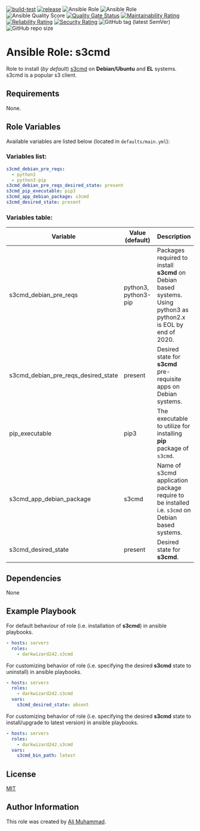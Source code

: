 [![build-test](https://github.com/darkwizard242/ansible-role-s3cmd/workflows/build-and-test/badge.svg?branch=master)](https://github.com/darkwizard242/ansible-role-s3cmd/actions?query=workflow%3Abuild-and-test) [![release](https://github.com/darkwizard242/ansible-role-s3cmd/workflows/release/badge.svg)](https://github.com/darkwizard242/ansible-role-s3cmd/actions?query=workflow%3Arelease) ![Ansible Role](https://img.shields.io/ansible/role/49303?color=dark%20green%20) ![Ansible Role](https://img.shields.io/ansible/role/d/49303?label=role%20downloads) ![Ansible Quality Score](https://img.shields.io/ansible/quality/49303?label=ansible%20quality%20score) [![Quality Gate Status](https://sonarcloud.io/api/project_badges/measure?project=ansible-role-s3cmd&metric=alert_status)](https://sonarcloud.io/dashboard?id=ansible-role-s3cmd) [![Maintainability Rating](https://sonarcloud.io/api/project_badges/measure?project=ansible-role-s3cmd&metric=sqale_rating)](https://sonarcloud.io/dashboard?id=ansible-role-s3cmd) [![Reliability Rating](https://sonarcloud.io/api/project_badges/measure?project=ansible-role-s3cmd&metric=reliability_rating)](https://sonarcloud.io/dashboard?id=ansible-role-s3cmd) [![Security Rating](https://sonarcloud.io/api/project_badges/measure?project=ansible-role-s3cmd&metric=security_rating)](https://sonarcloud.io/dashboard?id=ansible-role-s3cmd) ![GitHub tag (latest SemVer)](https://img.shields.io/github/tag/darkwizard242/ansible-role-s3cmd?label=release) ![GitHub repo size](https://img.shields.io/github/repo-size/darkwizard242/ansible-role-s3cmd?color=orange&style=flat-square)

# Ansible Role: s3cmd

Role to install (_by default_) [s3cmd](https://github.com/gos3cmdio/s3cmd) on **Debian/Ubuntu** and **EL** systems. s3cmd is a popular s3 client.

## Requirements

None.

## Role Variables

Available variables are listed below (located in `defaults/main.yml`):

### Variables list:

```yaml
s3cmd_debian_pre_reqs:
  - python3
  - python3-pip
s3cmd_debian_pre_reqs_desired_state: present
s3cmd_pip_executable: pip3
s3cmd_app_debian_package: s3cmd
s3cmd_desired_state: present
```

### Variables table:

Variable                            | Value (default)      | Description
----------------------------------- | -------------------- | -----------------------------------------------------------------------------------------------------------------
s3cmd_debian_pre_reqs               | python3, python3-pip | Packages required to install **s3cmd** on Debian based systems. Using python3 as python2.x is EOL by end of 2020.
s3cmd_debian_pre_reqs_desired_state | present              | Desired state for **s3cmd** pre-requisite apps on Debian systems.
pip_executable                      | pip3                 | The executable to utilize for installing **pip** package of `s3cmd`.
s3cmd_app_debian_package            | s3cmd                | Name of s3cmd application package require to be installed i.e. `s3cmd` on Debian based systems.
s3cmd_desired_state                 | present              | Desired state for **s3cmd**.

## Dependencies

None

## Example Playbook

For default behaviour of role (i.e. installation of **s3cmd**) in ansible playbooks.

```yaml
- hosts: servers
  roles:
    - darkwizard242.s3cmd
```

For customizing behavior of role (i.e. specifying the desired **s3cmd** state to uninstall) in ansible playbooks.

```yaml
- hosts: servers
  roles:
    - darkwizard242.s3cmd
  vars:
    s3cmd_desired_state: absent
```

For customizing behavior of role (i.e. specifying the desired **s3cmd** state to install/upgrade to latest version) in ansible playbooks.

```yaml
- hosts: servers
  roles:
    - darkwizard242.s3cmd
  vars:
    s3cmd_bin_path: latest
```

## License

[MIT](https://github.com/darkwizard242/ansible-role-s3cmd/blob/master/LICENSE)

## Author Information

This role was created by [Ali Muhammad](https://www.linkedin.com/in/ali-muhammad-759791130/).
